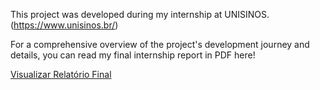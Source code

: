 This project was developed during my internship at UNISINOS. (https://www.unisinos.br/)

For a comprehensive overview of the project's development journey and details, you can read my final internship report in PDF here!

[Visualizar Relatório Final](src/assets/pdf/Relatorio_Final_Benjamin_Vichel.pdf)
